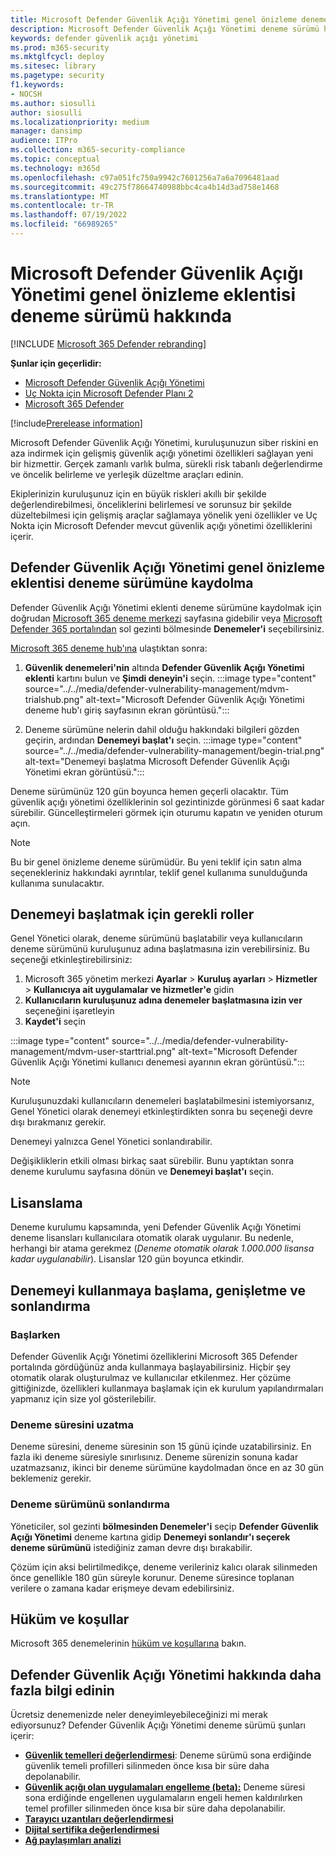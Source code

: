 ```yaml
---
title: Microsoft Defender Güvenlik Açığı Yönetimi genel önizleme deneme sürümü hakkında
description: Microsoft Defender Güvenlik Açığı Yönetimi deneme sürümü hakkında bilgi edinin
keywords: defender güvenlik açığı yönetimi
ms.prod: m365-security
ms.mktglfcycl: deploy
ms.sitesec: library
ms.pagetype: security
f1.keywords:
- NOCSH
ms.author: siosulli
author: siosulli
ms.localizationpriority: medium
manager: dansimp
audience: ITPro
ms.collection: m365-security-compliance
ms.topic: conceptual
ms.technology: m365d
ms.openlocfilehash: c97a051fc750a9942c7601256a7a6a7096481aad
ms.sourcegitcommit: 49c275f78664740988bbc4ca4b14d3ad758e1468
ms.translationtype: MT
ms.contentlocale: tr-TR
ms.lasthandoff: 07/19/2022
ms.locfileid: "66989265"
---
```

# <a name="about-the-microsoft-defender-vulnerability-management-public-preview-add-on-trial"></a>Microsoft Defender Güvenlik Açığı Yönetimi genel önizleme eklentisi deneme sürümü hakkında

[!INCLUDE [Microsoft 365 Defender rebranding](../../includes/microsoft-defender.md)]

**Şunlar için geçerlidir:**

- [Microsoft Defender Güvenlik Açığı Yönetimi](../defender-vulnerability-management/index.yml)
- [Uç Nokta için Microsoft Defender Planı 2](https://go.microsoft.com/fwlink/p/?linkid=2154037)
- [Microsoft 365 Defender](https://go.microsoft.com/fwlink/?linkid=2118804)

[!include[Prerelease information](../../includes/prerelease.md)]

Microsoft Defender Güvenlik Açığı Yönetimi, kuruluşunuzun siber riskini en aza indirmek için gelişmiş güvenlik açığı yönetimi özellikleri sağlayan yeni bir hizmettir. Gerçek zamanlı varlık bulma, sürekli risk tabanlı değerlendirme ve öncelik belirleme ve yerleşik düzeltme araçları edinin.

Ekiplerinizin kuruluşunuz için en büyük riskleri akıllı bir şekilde değerlendirebilmesi, önceliklerini belirlemesi ve sorunsuz bir şekilde düzeltebilmesi için gelişmiş araçlar sağlamaya yönelik yeni özellikler ve Uç Nokta için Microsoft Defender mevcut güvenlik açığı yönetimi özelliklerini içerir.

## <a name="how-to-sign-up-for-the-defender-vulnerability-management-public-preview-add-on-trial"></a>Defender Güvenlik Açığı Yönetimi genel önizleme eklentisi deneme sürümüne kaydolma

Defender Güvenlik Açığı Yönetimi eklenti deneme sürümüne kaydolmak için doğrudan [Microsoft 365 deneme merkezi](https://security.microsoft.com/trialHorizontalHub) sayfasına gidebilir veya [Microsoft Defender 365 portalından](https://security.microsoft.com/homepage) sol gezinti bölmesinde **Denemeler'i** seçebilirsiniz.

[Microsoft 365 deneme hub'ına](https://security.microsoft.com/trialHorizontalHub) ulaştıktan sonra:

1. **Güvenlik denemeleri'nin** altında **Defender Güvenlik Açığı Yönetimi eklenti** kartını bulun ve **Şimdi deneyin'i** seçin.
:::image type="content" source="../../media/defender-vulnerability-management/mdvm-trialshub.png" alt-text="Microsoft Defender Güvenlik Açığı Yönetimi deneme hub'ı giriş sayfasının ekran görüntüsü.":::

2. Deneme sürümüne nelerin dahil olduğu hakkındaki bilgileri gözden geçirin, ardından **Denemeyi başlat'ı** seçin.
:::image type="content" source="../../media/defender-vulnerability-management/begin-trial.png" alt-text="Denemeyi başlatma Microsoft Defender Güvenlik Açığı Yönetimi ekran görüntüsü.":::

Deneme sürümünüz 120 gün boyunca hemen geçerli olacaktır. Tüm güvenlik açığı yönetimi özelliklerinin sol gezintinizde görünmesi 6 saat kadar sürebilir. Güncelleştirmeleri görmek için oturumu kapatın ve yeniden oturum açın.

> [!NOTE]
> Bu bir genel önizleme deneme sürümüdür. Bu yeni teklif için satın alma seçenekleriniz hakkındaki ayrıntılar, teklif genel kullanıma sunulduğunda kullanıma sunulacaktır.

## <a name="required-roles-for-starting-the-trial"></a>Denemeyi başlatmak için gerekli roller

Genel Yönetici olarak, deneme sürümünü başlatabilir veya kullanıcıların deneme sürümünü kuruluşunuz adına başlatmasına izin verebilirsiniz. Bu seçeneği etkinleştirebilirsiniz:

1. Microsoft 365 yönetim merkezi **Ayarlar** > **Kuruluş ayarları** > **Hizmetler** > **Kullanıcıya ait uygulamalar ve hizmetler'e** gidin
2. **Kullanıcıların kuruluşunuz adına denemeler başlatmasına izin ver** seçeneğini işaretleyin
3. **Kaydet'i** seçin

:::image type="content" source="../../media/defender-vulnerability-management/mdvm-user-starttrial.png" alt-text="Microsoft Defender Güvenlik Açığı Yönetimi kullanıcı denemesi ayarının ekran görüntüsü.":::

> [!NOTE]
> Kuruluşunuzdaki kullanıcıların denemeleri başlatabilmesini istemiyorsanız, Genel Yönetici olarak denemeyi etkinleştirdikten sonra bu seçeneği devre dışı bırakmanız gerekir.
>
> Denemeyi yalnızca Genel Yönetici sonlandırabilir.

Değişikliklerin etkili olması birkaç saat sürebilir. Bunu yaptıktan sonra deneme kurulumu sayfasına dönün ve **Denemeyi başlat'ı** seçin.

## <a name="licensing"></a>Lisanslama

Deneme kurulumu kapsamında, yeni Defender Güvenlik Açığı Yönetimi deneme lisansları kullanıcılara otomatik olarak uygulanır. Bu nedenle, herhangi bir atama gerekmez (_Deneme otomatik olarak 1.000.000 lisansa kadar uygulanabilir_). Lisanslar 120 gün boyunca etkindir.

## <a name="getting-started-extending-and-ending-the-trial"></a>Denemeyi kullanmaya başlama, genişletme ve sonlandırma

### <a name="getting-started"></a>Başlarken

Defender Güvenlik Açığı Yönetimi özelliklerini Microsoft 365 Defender portalında gördüğünüz anda kullanmaya başlayabilirsiniz. Hiçbir şey otomatik olarak oluşturulmaz ve kullanıcılar etkilenmez. Her çözüme gittiğinizde, özellikleri kullanmaya başlamak için ek kurulum yapılandırmaları yapmanız için size yol gösterilebilir.

### <a name="extending-the-trial"></a>Deneme süresini uzatma

Deneme süresini, deneme süresinin son 15 günü içinde uzatabilirsiniz. En fazla iki deneme süresiyle sınırlısınız. Deneme sürenizin sonuna kadar uzatmazsanız, ikinci bir deneme sürümüne kaydolmadan önce en az 30 gün beklemeniz gerekir.

### <a name="ending-the-trial"></a>Deneme sürümünü sonlandırma

Yöneticiler, sol gezinti **bölmesinden Denemeler'i** seçip **Defender Güvenlik Açığı Yönetimi** deneme kartına gidip **Denemeyi sonlandır'ı seçerek deneme sürümünü** istediğiniz zaman devre dışı bırakabilir.

Çözüm için aksi belirtilmedikçe, deneme verileriniz kalıcı olarak silinmeden önce genellikle 180 gün süreyle korunur. Deneme süresince toplanan verilere o zamana kadar erişmeye devam edebilirsiniz.

## <a name="terms-and-conditions"></a>Hüküm ve koşullar

Microsoft 365 denemelerinin [hüküm ve koşullarına](/legal/microsoft-365/microsoft-365-trial) bakın.

## <a name="learn-more-about-defender-vulnerability-management"></a>Defender Güvenlik Açığı Yönetimi hakkında daha fazla bilgi edinin

Ücretsiz denemenizde neler deneyimleyebileceğinizi mi merak ediyorsunuz? Defender Güvenlik Açığı Yönetimi deneme sürümü şunları içerir:

- **[Güvenlik temelleri değerlendirmesi](tvm-security-baselines.md)**: Deneme sürümü sona erdiğinde güvenlik temeli profilleri silinmeden önce kısa bir süre daha depolanabilir.
- **[Güvenlik açığı olan uygulamaları engelleme (beta):](tvm-block-vuln-apps.md)** Deneme süresi sona erdiğinde engellenen uygulamaların engeli hemen kaldırılırken temel profiller silinmeden önce kısa bir süre daha depolanabilir.
- **[Tarayıcı uzantıları değerlendirmesi](tvm-browser-extensions.md)**
- **[Dijital sertifika değerlendirmesi](tvm-certificate-inventory.md)**
- **[Ağ paylaşımları analizi](tvm-network-share-assessment.md)**
